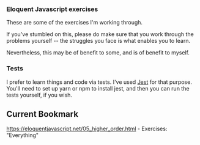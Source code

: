 ### Eloquent Javascript exercises

These are some of the exercises I'm working through.

If you've stumbled on this, please do make sure that you work through the problems yourself -- the struggles you face is what enables you to learn.

Nevertheless, this may be of benefit to some, and is of benefit to myself.

### Tests

I prefer to learn things and code via tests. I've used [Jest](https://jestjs.io/en/) for that purpose. You'll need to set up yarn or npm to install jest, and then you can run the tests yourself, if you wish.

## Current Bookmark

https://eloquentjavascript.net/05_higher_order.html - Exercises: "Everything"

